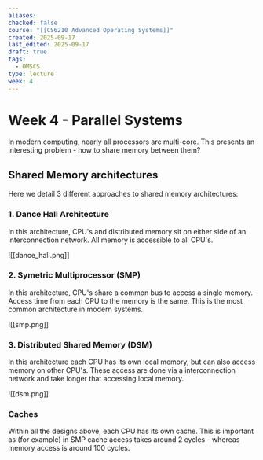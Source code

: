 ```yaml
---
aliases:
checked: false
course: "[[CS6210 Advanced Operating Systems]]"
created: 2025-09-17
last_edited: 2025-09-17
draft: true
tags:
  - OMSCS
type: lecture
week: 4
---
```

# Week 4 - Parallel Systems

In modern computing, nearly all processors are multi-core.
This presents an interesting problem - how to share memory between them?

## Shared Memory architectures

Here we detail 3 different approaches to shared memory architectures:

### 1. Dance Hall Architecture

In this architecture, CPU's and distributed memory sit on either side of an interconnection network.
All memory is accessible to all CPU's.

![[dance_hall.png]]

### 2. Symetric Multiprocessor (SMP)

In this architecture, CPU's share a common bus to access a single memory.
Access time from each CPU to the memory is the same.
This is the most common architecture in modern systems.

![[smp.png]]

### 3. Distributed Shared Memory (DSM)

In this architecture each CPU has its own local memory, but can also access memory on other CPU's.
These access are done via a interconnection network and take longer that accessing local memory.

![[dsm.png]]

### Caches

Within all the designs above, each CPU has its own cache.
This is important as (for example) in SMP cache access takes around 2 cycles - whereas memory access is around 100 cycles.
